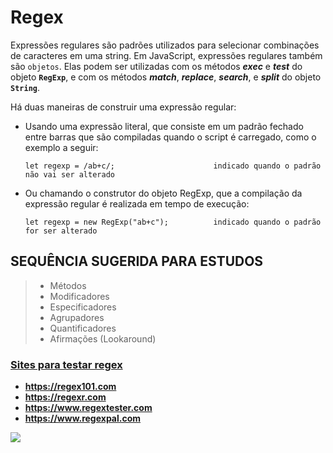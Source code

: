 # Regex 

Expressões regulares são padrões utilizados para selecionar combinações de caracteres em uma string. Em JavaScript, expressões regulares também são `objetos`. Elas podem ser utilizadas com os métodos ***exec*** e ***test*** do objeto **`RegExp`**, e com os métodos ***match***, ***replace***, ***search***, e ***split*** do objeto **`String`**.

Há duas maneiras de construir uma expressão regular:

- Usando uma expressão literal, que consiste em um padrão fechado entre barras que são compiladas quando o script é carregado, como o exemplo a seguir:

      let regexp = /ab+c/;                      indicado quando o padrão não vai ser alterado
      
- Ou chamando o construtor do objeto RegExp, que a compilação da expressão regular é realizada em tempo de execução:
         
      let regexp = new RegExp("ab+c");          indicado quando o padrão for ser alterado

## SEQUÊNCIA SUGERIDA PARA ESTUDOS

> - Métodos
> - Modificadores
> - Especificadores
> - Agrupadores
> - Quantificadores
> - Afirmações (Lookaround)

<h3><u>Sites para testar regex</u></h3>

- **https://regex101.com**
- **https://regexr.com**
- **https://www.regextester.com**
- **https://www.regexpal.com**

![](https://github.com/leandrobeandrade/javascript-references/blob/master/regex/regex.png)
